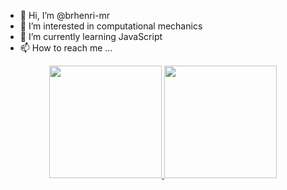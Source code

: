 - 👋 Hi, I’m @brhenri-mr
- 👀 I’m interested in computational mechanics
- 🌱 I’m currently learning JavaScript
- 📫 How to reach me ...


<div align="center">
  <a href="https://github.com/brhenri-mr">
  <img height="180em" src="https://github-readme-stats.vercel.app/api?username=brhenri-mr&show_icons=true&theme=dracula&include_all_commits=true&count_private=true"/>
  <img height="180em" src="https://github-readme-stats.vercel.app/api/top-langs/?username=brhenri-mr&layout=compact&langs_count=7&theme=dracula"/>
</div>



<!---
brhenri-mr/brhenri-mr is a ✨ special ✨ repository because its `README.md` (this file) appears on your GitHub profile.
You can click the Preview link to take a look at your changes.
--->
